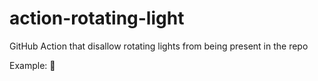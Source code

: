 # action-rotating-light
GitHub Action that disallow rotating lights from being present in the repo

Example: 🚨

